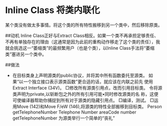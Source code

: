 # Inline Class 将类内联化

某个类没有做太多事情。将这个类的所有特性搬移到另一个类中，然后移除原类。

##动机
Inline Class正好与Extract Class相反。如果一个类不再承担足够责任、不再有单独存在的理由（这通常是因为此前的重构动作移走了这个类的责任），我就会挑选这一“萎缩类”的最频繁用户（也是个类），以Inline Class手法将“萎缩类”塞进另一个类中。

##做法
* 在目标类身上声明源类的public协议，并将其中所有函数委托至源类。
如果“以一个独立接口表示源类函数”更合适的话，就应该在内联之前先 使用 Extract Interface (34V)。
□修改所有源类引用点，改而引用目标类。
令将源类声明为private,以斩断包之外的所有引用可能•同时修改源类的名 称，这便可使编译器帮助你捕捉到所有对于源类的隐藏引用点。
□编译，测试。
□运用Move (142)和Move F/eW (146),将源类的特性全部搬移到目标类。
Person
getTelephoneNumber
Telephone Number
areaCode
number
getTelephoneNumber
为源类举行一个简单的“丧礼”